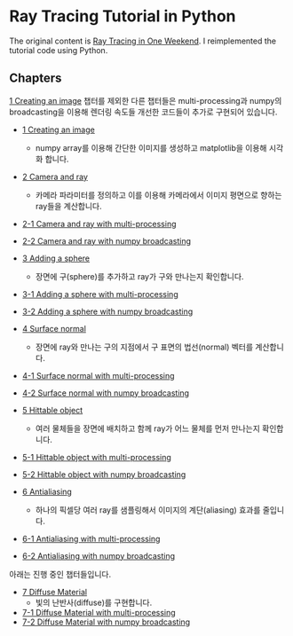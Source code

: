 # Ray Tracing Tutorial in Python

The original content is [Ray Tracing in One Weekend](https://raytracing.github.io/books/RayTracingInOneWeekend.html).
I reimplemented the tutorial code using Python.

## Chapters

[1 Creating an image](./01_creating_an_image.ipynb) 챕터를 제외한 다른 챕터들은 multi-processing과 numpy의 broadcasting을 이용해 렌더링 속도들 개선한 코드들이 추가로 구현되어 있습니다.

* [1 Creating an image](./01_creating_an_image.ipynb)
  * numpy array를 이용해 간단한 이미지를 생성하고 matplotlib을 이용해 시각화 합니다.

* [2 Camera and ray](./02_camera_and_ray_base.ipynb)
  * 카메라 파라미터를 정의하고 이를 이용해 카메라에서 이미지 평면으로 향하는 ray들을 계산합니다.
* [2-1 Camera and ray with multi-processing](./02_camera_and_ray_mp.ipynb)
* [2-2 Camera and ray with numpy broadcasting](./02_camera_and_ray_nb.ipynb)

* [3 Adding a sphere](./03_adding_a_sphere_base.ipynb)
  * 장면에 구(sphere)를 추가하고 ray가 구와 만나는지 확인합니다.
* [3-1 Adding a sphere with multi-processing](./03_adding_a_sphere_mp.ipynb)
* [3-2 Adding a sphere with numpy broadcasting](./03_adding_a_sphere_nb.ipynb)

* [4 Surface normal](./04_surface_normal_base.ipynb)
  * 장면에 ray와 만나는 구의 지점에서 구 표면의 법선(normal) 벡터를 계산합니다.
* [4-1 Surface normal with multi-processing](./04_surface_normal_mp.ipynb)
* [4-2 Surface normal with numpy broadcasting](./04_surface_normal_nb.ipynb)

* [5 Hittable object](./05_hittable_object_base.ipynb)
  * 여러 물체들을 장면에 배치하고 함께 ray가 어느 물체를 먼저 만나는지 확인합니다.
* [5-1 Hittable object with multi-processing](./05_hittable_object_mp.ipynb)
* [5-2 Hittable object with numpy broadcasting](./05_hittable_object_nb.ipynb)

* [6 Antialiasing](./06_antialiasing_base.ipynb)
  * 하나의 픽셀당 여러 ray를 샘플링해서 이미지의 계단(aliasing) 효과를 줄입니다.
* [6-1 Antialiasing with multi-processing](./06_antialiasing_mp.ipynb)
* [6-2 Antialiasing with numpy broadcasting](./06_antialiasing_nb.ipynb)

아래는 진행 중인 챕터들입니다.

* [7 Diffuse Material](./07_diffuse_material_base.ipynb)
  * 빛의 난반사(diffuse)를 구현합니다.
* [7-1 Diffuse Material with multi-processing](./07_diffuse_material_mp.ipynb)
* [7-2 Diffuse Material with numpy broadcasting](./07_diffuse_material_nb.ipynb)
